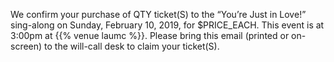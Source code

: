 We confirm your purchase of QTY ticket(S) to the “You’re Just in Love!”
sing-along on Sunday, February 10, 2019, for $PRICE_EACH.  This event is at
3:00pm at {{% venue laumc %}}.  Please bring this email (printed or on-screen)
to the will-call desk to claim your ticket(S).
